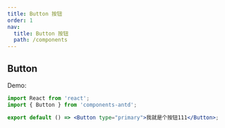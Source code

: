 ```yaml
---
title: Button 按钮
order: 1
nav:
  title: Button 按钮
  path: /components
---
```


## Button

Demo:

```jsx
import React from 'react';
import { Button } from 'components-antd';

export default () => <Button type="primary">我就是个按钮111</Button>;
```
